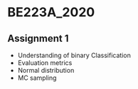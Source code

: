 # BE223A_2020

## Assignment 1

- Understanding of binary Classification
- Evaluation metrics
- Normal distribution
- MC sampling